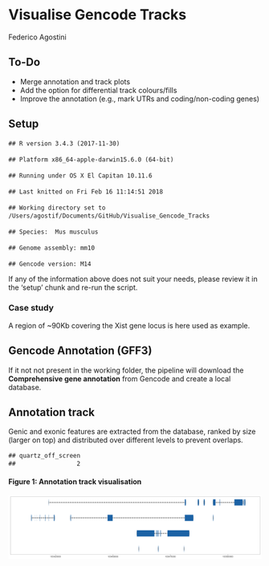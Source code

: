 Visualise Gencode Tracks
================
Federico Agostini

## To-Do

  - Merge annotation and track plots
  - Add the option for differential track colours/fills
  - Improve the annotation (e.g., mark UTRs and coding/non-coding
    genes)

## Setup

    ## R version 3.4.3 (2017-11-30)

    ## Platform x86_64-apple-darwin15.6.0 (64-bit)

    ## Running under OS X El Capitan 10.11.6

    ## Last knitted on Fri Feb 16 11:14:51 2018

    ## Working directory set to /Users/agostif/Documents/GitHub/Visualise_Gencode_Tracks

    ## Species:  Mus musculus

    ## Genome assembly: mm10

    ## Gencode version: M14

If any of the information above does not suit your needs, please review
it in the ‘setup’ chunk and re-run the script.

### Case study

A region of ~90Kb covering the Xist gene locus is here used as example.

## Gencode Annotation (GFF3)

If it not not present in the working folder, the pipeline will download
the **Comprehensive gene annotation** from Gencode and create a local
database.

## Annotation track

Genic and exonic features are extracted from the database, ranked by
size (larger on top) and distributed over different levels to prevent
overlaps.

    ## quartz_off_screen 
    ##                 2

#### Figure 1: Annotation track visualisation

![](img/annotation_track.png)
